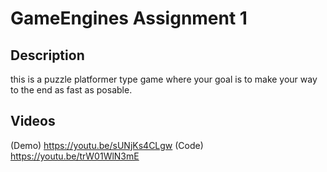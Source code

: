 # GameEngines Assignment 1
## Description
this is a puzzle platformer type game where your goal is to make your way to the end as fast as posable.

## Videos
(Demo)
https://youtu.be/sUNjKs4CLgw
(Code)
https://youtu.be/trW01WlN3mE